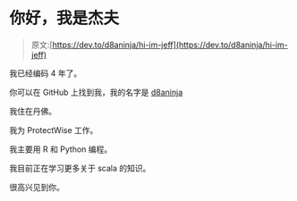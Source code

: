 # 你好，我是杰夫

> 原文:[https://dev.to/d8aninja/hi-im-jeff](https://dev.to/d8aninja/hi-im-jeff)

我已经编码 4 年了。

你可以在 GitHub 上找到我，我的名字是 [d8aninja](https://github.com/d8aninja)

我住在丹佛。

我为 ProtectWise 工作。

我主要用 R 和 Python 编程。

我目前正在学习更多关于 scala 的知识。

很高兴见到你。